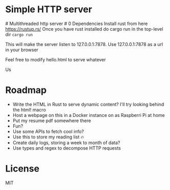 # Simple HTTP server
\# Multithreaded http server \# 0 Dependencies
Install rust from here https://rustup.rs/
Once you have rust installed do cargo run in the top-level dir 
`cargo run`

This will make the server listen to 127.0.0.1:7878.
Use 127.0.0.1:7878 as a url in your browser

Feel free to modify hello.html to serve whatever

Us

# Roadmap
- Write the HTML in Rust to serve dynamic content? I'll try looking behind the html! macro
- Host a webpage on this in a Docker instance on as Raspberri Pi at home
- Put my resume pdf somewhere there
- Fun?
- Use some APIs to fetch cool info?
- Use this to store my reading list :fire:
- Create daily logs, storing a week to month of data?
- Use types and regex to decompose HTTP requests
# License
MIT
